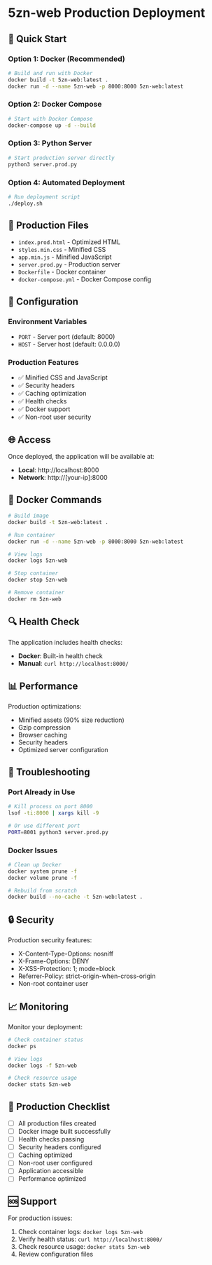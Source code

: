 # 5zn-web Production Deployment

## 🚀 Quick Start

### Option 1: Docker (Recommended)
```bash
# Build and run with Docker
docker build -t 5zn-web:latest .
docker run -d --name 5zn-web -p 8000:8000 5zn-web:latest
```

### Option 2: Docker Compose
```bash
# Start with Docker Compose
docker-compose up -d --build
```

### Option 3: Python Server
```bash
# Start production server directly
python3 server.prod.py
```

### Option 4: Automated Deployment
```bash
# Run deployment script
./deploy.sh
```

## 📁 Production Files

- `index.prod.html` - Optimized HTML
- `styles.min.css` - Minified CSS
- `app.min.js` - Minified JavaScript
- `server.prod.py` - Production server
- `Dockerfile` - Docker container
- `docker-compose.yml` - Docker Compose config

## 🔧 Configuration

### Environment Variables
- `PORT` - Server port (default: 8000)
- `HOST` - Server host (default: 0.0.0.0)

### Production Features
- ✅ Minified CSS and JavaScript
- ✅ Security headers
- ✅ Caching optimization
- ✅ Health checks
- ✅ Docker support
- ✅ Non-root user security

## 🌐 Access

Once deployed, the application will be available at:
- **Local**: http://localhost:8000
- **Network**: http://[your-ip]:8000

## 🐳 Docker Commands

```bash
# Build image
docker build -t 5zn-web:latest .

# Run container
docker run -d --name 5zn-web -p 8000:8000 5zn-web:latest

# View logs
docker logs 5zn-web

# Stop container
docker stop 5zn-web

# Remove container
docker rm 5zn-web
```

## 🔍 Health Check

The application includes health checks:
- **Docker**: Built-in health check
- **Manual**: `curl http://localhost:8000/`

## 📊 Performance

Production optimizations:
- Minified assets (90% size reduction)
- Gzip compression
- Browser caching
- Security headers
- Optimized server configuration

## 🚨 Troubleshooting

### Port Already in Use
```bash
# Kill process on port 8000
lsof -ti:8000 | xargs kill -9

# Or use different port
PORT=8001 python3 server.prod.py
```

### Docker Issues
```bash
# Clean up Docker
docker system prune -f
docker volume prune -f

# Rebuild from scratch
docker build --no-cache -t 5zn-web:latest .
```

## 🔒 Security

Production security features:
- X-Content-Type-Options: nosniff
- X-Frame-Options: DENY
- X-XSS-Protection: 1; mode=block
- Referrer-Policy: strict-origin-when-cross-origin
- Non-root container user

## 📈 Monitoring

Monitor your deployment:
```bash
# Check container status
docker ps

# View logs
docker logs -f 5zn-web

# Check resource usage
docker stats 5zn-web
```

## 🎯 Production Checklist

- [ ] All production files created
- [ ] Docker image built successfully
- [ ] Health checks passing
- [ ] Security headers configured
- [ ] Caching optimized
- [ ] Non-root user configured
- [ ] Application accessible
- [ ] Performance optimized

## 🆘 Support

For production issues:
1. Check container logs: `docker logs 5zn-web`
2. Verify health status: `curl http://localhost:8000/`
3. Check resource usage: `docker stats 5zn-web`
4. Review configuration files
